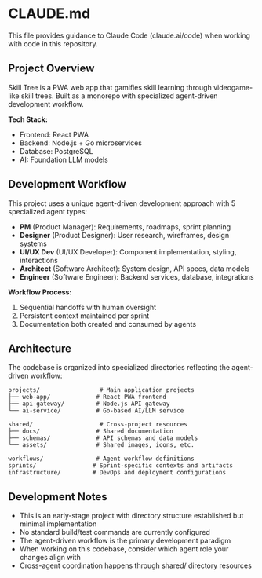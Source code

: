 # CLAUDE.md

This file provides guidance to Claude Code (claude.ai/code) when working with code in this repository.

## Project Overview

Skill Tree is a PWA web app that gamifies skill learning through videogame-like skill trees. Built as a monorepo with specialized agent-driven development workflow.

**Tech Stack:**
- Frontend: React PWA
- Backend: Node.js + Go microservices
- Database: PostgreSQL
- AI: Foundation LLM models

## Development Workflow

This project uses a unique agent-driven development approach with 5 specialized agent types:

- **PM** (Product Manager): Requirements, roadmaps, sprint planning
- **Designer** (Product Designer): User research, wireframes, design systems  
- **UI/UX Dev** (UI/UX Developer): Component implementation, styling, interactions
- **Architect** (Software Architect): System design, API specs, data models
- **Engineer** (Software Engineer): Backend services, database, integrations

**Workflow Process:**
1. Sequential handoffs with human oversight
2. Persistent context maintained per sprint
3. Documentation both created and consumed by agents

## Architecture

The codebase is organized into specialized directories reflecting the agent-driven workflow:

```
projects/                 # Main application projects
├── web-app/             # React PWA frontend
├── api-gateway/         # Node.js API gateway
└── ai-service/          # Go-based AI/LLM service

shared/                   # Cross-project resources
├── docs/                # Shared documentation
├── schemas/             # API schemas and data models
└── assets/              # Shared images, icons, etc.

workflows/               # Agent workflow definitions
sprints/                # Sprint-specific contexts and artifacts
infrastructure/         # DevOps and deployment configurations
```

## Development Notes

- This is an early-stage project with directory structure established but minimal implementation
- No standard build/test commands are currently configured
- The agent-driven workflow is the primary development paradigm
- When working on this codebase, consider which agent role your changes align with
- Cross-agent coordination happens through shared/ directory resources
